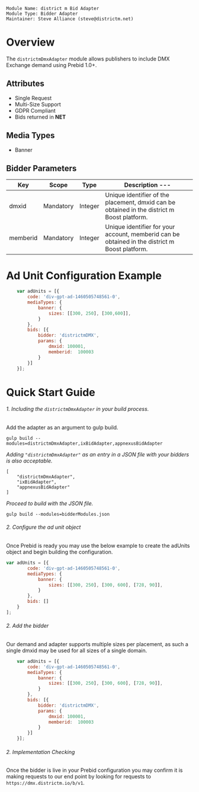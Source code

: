 ```
Module Name: district m Bid Adapter
Module Type: Bidder Adapter
Maintainer: Steve Alliance (steve@districtm.net)
```

# Overview

The `districtmDmxAdapter` module allows publishers to include DMX Exchange demand using Prebid 1.0+.

## Attributes

* Single Request
* Multi-Size Support
* GDPR Compliant
* Bids returned in **NET**

 ## Media Types
 
* Banner

## Bidder Parameters

| Key | Scope | Type | Description ---
| --- | --- | --- | ---
| dmxid | Mandatory | Integer | Unique identifier of the placement, dmxid can be obtained in the district m Boost platform.
| memberid | Mandatory | Integer | Unique identifier for your account, memberid can be obtained in the district m Boost platform.

# Ad Unit Configuration Example

```javascript
    var adUnits = [{
        code: 'div-gpt-ad-1460505748561-0',
        mediaTypes: {
            banner: {
                sizes: [[300, 250], [300,600]],
            }
        },
        bids: [{
            bidder: 'districtmDMX',
            params: {
                dmxid: 100001,
                memberid:  100003
            }
        }]
    }];
```


# Quick Start Guide

###### 1. Including the `districtmDmxAdapter` in your build process.

Add the adapter as an argument to gulp build.

```
gulp build --modules=districtmDmxAdapter,ixBidAdapter,appnexusBidAdapter
```

*Adding `"districtmDmxAdapter"` as an entry in a JSON file with your bidders is also acceptable.*

```
[
	"districtmDmxAdapter",
	"ixBidAdapter",
	"appnexusBidAdapter"
]
```

*Proceed to build with the JSON file.*

```
gulp build --modules=bidderModules.json
```

###### 2. Configure the ad unit object

Once Prebid is ready you may use the below example to create the adUnits object and begin building the configuration.

```javascript
var adUnits = [{
		code: 'div-gpt-ad-1460505748561-0',
		mediaTypes: {
			banner: {
				sizes: [[300, 250], [300, 600], [728, 90]],
			}
		},
		bids: []
	}
];
```

###### 2. Add the bidder

Our demand and adapter supports multiple sizes per placement, as such a single dmxid may be used for all sizes of a single domain.

```javascript
    var adUnits = [{
        code: 'div-gpt-ad-1460505748561-0',
        mediaTypes: {
            banner: {
                sizes: [[300, 250], [300, 600], [728, 90]],
            }
        },
        bids: [{
            bidder: 'districtmDMX',
            params: {
                dmxid: 100001,
                memberid:  100003
            }
        }]
    }];
```

###### 2. Implementation Checking

Once the bidder is live in your Prebid configuration you may confirm it is making requests to our end point by looking for requests to `https://dmx.districtm.io/b/v1`. 
